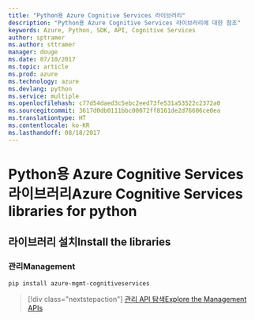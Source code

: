 ```yaml
---
title: "Python용 Azure Cognitive Services 라이브러리"
description: "Python용 Azure Cognitive Services 라이브러리에 대한 참조"
keywords: Azure, Python, SDK, API, Cognitive Services
author: sptramer
ms.author: sttramer
manager: douge
ms.date: 07/10/2017
ms.topic: article
ms.prod: azure
ms.technology: azure
ms.devlang: python
ms.service: multiple
ms.openlocfilehash: c77d54daed3c5ebc2eed73fe531a53522c2372a0
ms.sourcegitcommit: 3617d0db0111bbc00072ff8161de2d76606ce0ea
ms.translationtype: HT
ms.contentlocale: ko-KR
ms.lasthandoff: 08/18/2017
---
```

# <a name="azure-cognitive-services-libraries-for-python"></a><span data-ttu-id="99521-104">Python용 Azure Cognitive Services 라이브러리</span><span class="sxs-lookup"><span data-stu-id="99521-104">Azure Cognitive Services libraries for python</span></span>

## <a name="install-the-libraries"></a><span data-ttu-id="99521-105">라이브러리 설치</span><span class="sxs-lookup"><span data-stu-id="99521-105">Install the libraries</span></span>


### <a name="management"></a><span data-ttu-id="99521-106">관리</span><span class="sxs-lookup"><span data-stu-id="99521-106">Management</span></span>

```bash
pip install azure-mgmt-cognitiveservices
```
> [!div class="nextstepaction"]
> [<span data-ttu-id="99521-107">관리 API 탐색</span><span class="sxs-lookup"><span data-stu-id="99521-107">Explore the Management APIs</span></span>](/python/api/overview/azure/cognitiveservices/managementlibrary)